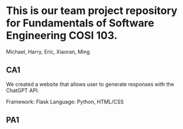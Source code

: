 # This is our team project repository for Fundamentals of Software Engineering COSI 103. 
Michael, Harry, Eric, Xiaoran, Ming
## CA1 
We created a website that allows user to generate responses with the ChatGPT API. 

Framework: Flask
Language: Python, HTML/CSS
## PA1
